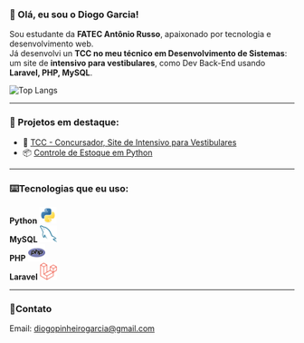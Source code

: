 ### 👋 Olá, eu sou o Diogo Garcia!

Sou estudante da **FATEC Antônio Russo**, apaixonado por tecnologia e desenvolvimento web.  
Já desenvolvi un **TCC no meu técnico em Desenvolvimento de Sistemas**: um site de **intensivo para vestibulares**, como Dev Back-End usando **Laravel, PHP, MySQL**.

![Top Langs](https://github-readme-stats.vercel.app/api/top-langs/?username=Diogo-Garcia11&layout=compact&theme=tokyonight)

---

### 🎯 Projetos em destaque:
- 🧠 [TCC - Concursador, Site de Intensivo para Vestibulares](https://github.com/Diogo-Garcia11/Projeto-TCC-Concursador-Site)
- 📦 [Controle de Estoque em Python](https://github.com/Diogo-Garcia11/Controle-Estoque-Python)
  
---

### ⌨️Tecnologias que eu uso:
 **Python**  <img src="https://raw.githubusercontent.com/devicons/devicon/master/icons/python/python-original.svg" width="30"/> <br/>
 **MySQL**  <img src="https://raw.githubusercontent.com/devicons/devicon/master/icons/mysql/mysql-original.svg" width="30"/> <br/>
 **PHP**  <img src="https://raw.githubusercontent.com/devicons/devicon/master/icons/php/php-original.svg" width="30"/> <br/>
 **Laravel**  <img src="https://raw.githubusercontent.com/devicons/devicon/master/icons/laravel/laravel-original.svg" width="30"/> 



---
### 📧Contato
Email: diogopinheirogarcia@gmail.com



